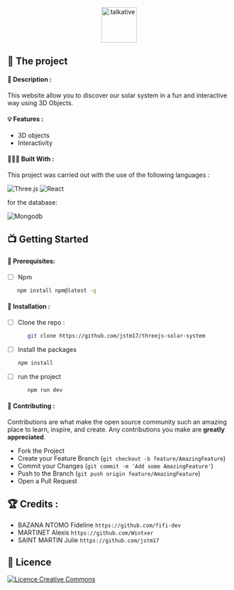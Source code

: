 <p align='center'> <img src="https://i.ibb.co/3yd7xjq/sun.png" height="80" alt="talkative" border="0"> </p>

## 💼 The project

#### 📝 Description :

This website allow you to discover our solar system in a fun and interactive way using 3D Objects.

#### 💡 Features :

- 3D objects
- Interactivity

#### 👩🏾‍💻 Built With :

This project was carried out with the use of the following languages :

![Three.js](https://img.shields.io/badge/Three.js-000?logo=threedotjs&logoColor=fff&style=flat)
![React](https://img.shields.io/badge/React-61DAFB?logo=react&logoColor=000&style=flat)

for the database: 

![Mongodb](https://img.shields.io/badge/MongoDB-4EA94B?style=for-the-badge&logo=mongodb&logoColor=white)


## 📺 Getting Started

#### 🔐 Prerequisites: 

- [ ] Npm

```sh
   npm install npm@latest -g
   ```
  
#### 💾 Installation :

- [ ] Clone the repo :

  ```sh
     git clone https://github.com/jstm17/threejs-solar-system
     ```

- [ ] Install the packages

   ```sh
   npm install
   ```

- [ ] run the project

  ```sh
     npm run dev
     ```
     
#### 🤝 Contributing :

Contributions are what make the open source community such an amazing place to learn, inspire, and create. Any contributions you make are **greatly appreciated**.

- Fork the Project
- Create your Feature Branch (`git checkout -b feature/AmazingFeature`)
- Commit your Changes (`git commit -m 'Add some AmazingFeature'`)
- Push to the Branch (`git push origin feature/AmazingFeature`)
- Open a Pull Request



## 🏆 Credits :


- BAZANA NTOMO Fideline `https://github.com/fifi-dev`
- MARTINET Alexis `https://github.com/Wintxer`
- SAINT MARTIN Julie `https://github.com/jstm17`



## 📜 Licence
 <a align="center"  rel="license" href="http://creativecommons.org/licenses/by-nc/4.0/"><img alt="Licence Creative Commons" style="border-width:0" src="https://i.creativecommons.org/l/by-nc/4.0/88x31.png" /></a>
